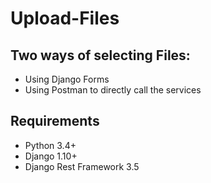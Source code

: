 # Upload-Files

Two ways of selecting Files:
----------------------------
* Using Django Forms
* Using Postman to directly call the services

Requirements
------------- 
* Python 3.4+
* Django 1.10+
* Django Rest Framework 3.5
